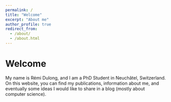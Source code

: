 ```yaml
---
permalink: /
title: "Welcome"
excerpt: "About me"
author_profile: true
redirect_from: 
  - /about/
  - /about.html
---
```


Welcome
======

My name is Rémi Dulong, and I am a PhD Student in Neuchâtel, Switzerland. On this website, you can find my publications, information about me, and eventually some ideas I would like to share in a blog (mostly about computer science).
